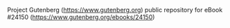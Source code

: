 Project Gutenberg (https://www.gutenberg.org) public repository for eBook #24150 (https://www.gutenberg.org/ebooks/24150)
